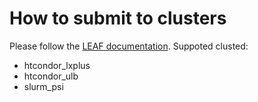 # How to submit to clusters

Please follow the [LEAF documentation](https://leaf-hq.github.io/LEAF/packages/submitter/#create-user-specific-settings).
Suppoted clusted:
 - htcondor_lxplus
 - htcondor_ulb
 - slurm_psi
